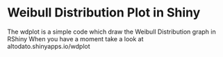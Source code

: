 # Weibull Distribution Plot in Shiny
The wdplot is a simple code which draw the Weibull Distribution graph in RShiny
When you have a moment take a look at altodato.shinyapps.io/wdplot
